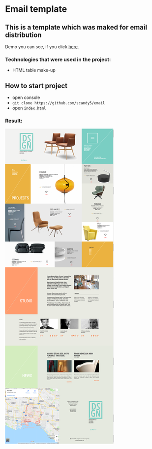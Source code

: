# Email template

## This is a template which was maked for email distribution

Demo you can see, if you click [here].

### Technologies that were used in the project:
+ HTML table make-up

## How to start project
 - open console 
 - `git clone https://github.com/scandy5/email`
 - open `index.html` 
### Result:
![home](https://github.com/scandy5/DSGN_landing/blob/master/app/img/DSGN_.png)

[here]: https://scandy5.github.io/email/
